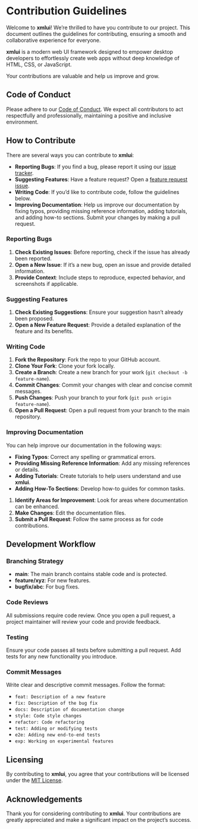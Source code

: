 # Contribution Guidelines

Welcome to **xmlui**! We’re thrilled to have you contribute to our project. This document outlines the guidelines for contributing, ensuring a smooth and collaborative experience for everyone.

**xmlui** is a modern web UI framework designed to empower desktop developers to effortlessly create web apps without deep knowledge of HTML, CSS, or JavaScript. 

Your contributions are valuable and help us improve and grow.

## Code of Conduct

Please adhere to our [Code of Conduct](./code-of-conduct). We expect all contributors to act respectfully and professionally, maintaining a positive and inclusive environment.

## How to Contribute

There are several ways you can contribute to **xmlui**:

- **Reporting Bugs**: If you find a bug, please report it using our [issue tracker](https://github.com/xmlui-com/xmlui/issues/new?template=bug_report.md).
- **Suggesting Features**: Have a feature request? Open a [feature request issue](https://github.com/xmlui-com/xmlui/issues/new?template=feature_request.md).
- **Writing Code**: If you’d like to contribute code, follow the guidelines below.
- **Improving Documentation**: Help us improve our documentation by fixing typos, providing missing reference information, adding tutorials, and adding how-to sections. Submit your changes by making a pull request.

### Reporting Bugs

1. **Check Existing Issues**: Before reporting, check if the issue has already been reported.
2. **Open a New Issue**: If it’s a new bug, open an issue and provide detailed information.
3. **Provide Context**: Include steps to reproduce, expected behavior, and screenshots if applicable.

### Suggesting Features

1. **Check Existing Suggestions**: Ensure your suggestion hasn’t already been proposed.
2. **Open a New Feature Request**: Provide a detailed explanation of the feature and its benefits.

### Writing Code

1. **Fork the Repository**: Fork the repo to your GitHub account.
2. **Clone Your Fork**: Clone your fork locally.
3. **Create a Branch**: Create a new branch for your work (`git checkout -b feature-name`).
4. **Commit Changes**: Commit your changes with clear and concise commit messages.
5. **Push Changes**: Push your branch to your fork (`git push origin feature-name`).
6. **Open a Pull Request**: Open a pull request from your branch to the main repository.

### Improving Documentation

You can help improve our documentation in the following ways:

- **Fixing Typos**: Correct any spelling or grammatical errors.
- **Providing Missing Reference Information**: Add any missing references or details.
- **Adding Tutorials**: Create tutorials to help users understand and use **xmlui**.
- **Adding How-To Sections**: Develop how-to guides for common tasks.

1. **Identify Areas for Improvement**: Look for areas where documentation can be enhanced.
2. **Make Changes**: Edit the documentation files.
3. **Submit a Pull Request**: Follow the same process as for code contributions.

## Development Workflow

### Branching Strategy

- **main**: The main branch contains stable code and is protected.
- **feature/xyz**: For new features.
- **bugfix/abc**: For bug fixes.

### Code Reviews

All submissions require code review. Once you open a pull request, a project maintainer will review your code and provide feedback.

### Testing

Ensure your code passes all tests before submitting a pull request. Add tests for any new functionality you introduce.

### Commit Messages

Write clear and descriptive commit messages. Follow the format:
- `feat: Description of a new feature`
- `fix: Description of the bug fix`
- `docs: Description of documentation change`
- `style: Code style changes`
- `refactor: Code refactoring`
- `test: Adding or modifying tests`
- `e2e: Adding new end-to-end tests`
- `exp: Working on experimental features`

## Licensing

By contributing to **xmlui**, you agree that your contributions will be licensed under the [MIT License](link-to-license).

## Acknowledgements

Thank you for considering contributing to **xmlui**. Your contributions are greatly appreciated and make a significant impact on the project’s success.
